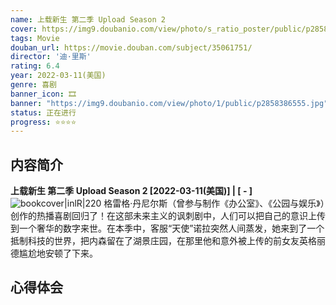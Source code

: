 ```yaml
---
name: 上载新生 第二季 Upload Season 2
cover: https://img9.doubanio.com/view/photo/s_ratio_poster/public/p2858386555.jpg
tags: Movie
douban_url: https://movie.douban.com/subject/35061751/
director: '迪·里斯'
rating: 6.4
year: 2022-03-11(美国)
genre: 喜剧
banner_icon: 🎞 
banner: "https://img9.doubanio.com/view/photo/1/public/p2858386555.jpg"
status: 正在进行
progress: ⭐⭐⭐⭐
---
```


## 内容简介
**上载新生 第二季 Upload Season 2 [2022-03-11(美国)] | [ - ]** ![bookcover|inlR|220](https://img9.doubanio.com/view/photo/s_ratio_poster/public/p2858386555.jpg)
格雷格·丹尼尔斯（曾参与制作《办公室》、《公园与娱乐》）创作的热播喜剧回归了！在这部未来主义的讽刺剧中，人们可以把自己的意识上传到一个奢华的数字来世。在本季中，客服“天使”诺拉突然人间蒸发，她来到了一个抵制科技的世界，把内森留在了湖景庄园，在那里他和意外被上传的前女友英格丽德尴尬地安顿了下来。









## 心得体会


